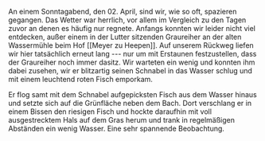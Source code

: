 An einem Sonntagabend, den 02. April, sind wir, wie so
oft, spazieren gegangen. Das Wetter war herrlich, vor allem im Vergleich
zu den Tagen zuvor an denen es häufig nur regnete. Anfangs konnten wir
leider nicht viel entdecken, außer einem in der Lutter sitzenden
Graureiher an der alten Wassermühle beim Hof [[Meyer zu Heepen]]. Auf
unserem Rückweg liefen wir hier tatsächlich erneut lang --- nur um mit
Erstaunen festzustellen, dass der Graureiher noch immer dasitz. Wir
warteten ein wenig und konnten ihm dabei zusehen, wir er blitzartig
seinen Schnabel in das Wasser schlug und mit einem leuchtend roten Fisch
emporkam.

Er flog samt mit dem Schnabel aufgepicksten Fisch aus dem Wasser hinaus
und setzte sich auf die Grünfläche neben dem Bach. Dort verschlang er in
einem Bissen den riesigen Fisch und hockte daraufhin mit voll
ausgestrecktem Hals auf dem Gras herum und trank in regelmäßigen
Abständen ein wenig Wasser. Eine sehr spannende Beobachtung.